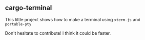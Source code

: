 ## cargo-terminal

This little project shows how to make a terminal using `xterm.js` and `portable-pty`

Don't hesitate to contribute! I think it could be faster.